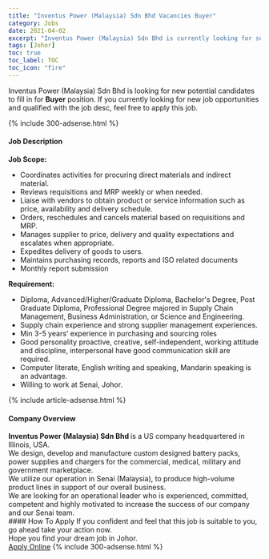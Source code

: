 ```yaml
---
title: "Inventus Power (Malaysia) Sdn Bhd Vacancies Buyer" 
category: Jobs 
date: 2021-04-02 
excerpt: "Inventus Power (Malaysia) Sdn Bhd is currently looking for suitable person to fill in the Buyer which based in Johor" 
tags: [Johor] 
toc: true 
toc_label: TOC 
toc_icon: "fire" 
--- 
```


<p>Inventus Power (Malaysia) Sdn Bhd is looking for new potential candidates to fill in for <b>Buyer</b> position. If you currently looking for new job opportunities and qualified with the job desc, feel free to apply this job.
</p>{% include 300-adsense.html %} 
<div><div><h4>Job Description</h4></div><div><div><span><div><p><strong>Job Scope:</strong></p><ul><li>Coordinates activities&#160;for procuring direct materials and indirect material.</li><li>Reviews requisitions and MRP weekly or when needed.</li><li>Liaise with vendors to obtain product or service information such as price, availability and delivery schedule.</li><li>Orders, reschedules and cancels material based on requisitions and MRP.</li><li>Manages supplier to price, delivery and quality expectations and escalates when appropriate.</li><li>Expedites delivery of goods to users.</li><li>Maintains purchasing records, reports and ISO related documents</li><li>Monthly report submission</li></ul><p><strong>Requirement:</strong></p><ul><li>Diploma, Advanced/Higher/Graduate Diploma, Bachelor's Degree, Post Graduate Diploma, Professional Degree majored in Supply Chain Management, Business Administration, or Science and Engineering.</li><li>Supply chain experience and strong supplier management experiences.</li><li>Min 3-5 years&#8217; experience in purchasing and sourcing roles</li><li>Good personality proactive, creative, self-independent, working attitude and discipline, interpersonal have good communication skill are required.</li><li>Computer literate, English writing and speaking, Mandarin speaking is an advantage.</li><li>Willing to work at Senai, Johor.</li></ul></div></span></div></div></div> 
{% include article-adsense.html %} 
<div><div><h4>Company Overview</h4></div><div><div><span><div><div><strong>Inventus Power (Malaysia) Sdn Bhd&#160;</strong>is a US company headquartered in Illinois, USA.</div>
<div>We design, develop and manufacture custom designed battery packs, power supplies and chargers for the commercial, medical, military and government marketplace.</div>
<div>We utilize our operation in Senai (Malaysia), to produce high-volume product lines in support of our overall business.</div>
<div>We are looking for an operational leader who is experienced, committed, competent and highly motivated to increase the success of our company and our Senai team.</div></div></span></div></div></div> 
#### How To Apply 
If you confident and feel that this job is suitable to you, go ahead take your action now. <br/> 
Hope you find your dream job in Johor. <br/> 
<a href="https://www.jobstreet.com.my/en/job/buyer-4523768?jobId=jobstreet-my-job-4523768&" class="btn btn--info" target="_blank" rel="nofollow noopenner">Apply Online</a> 
{% include 300-adsense.html %} 